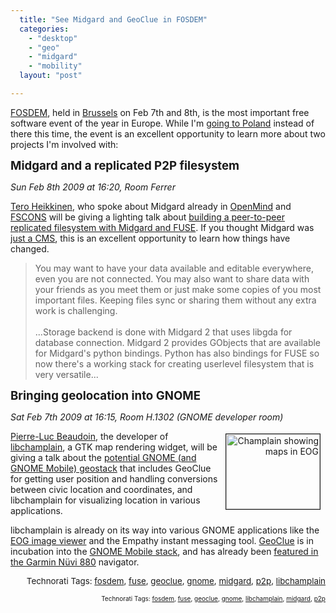 ```yaml
---
  title: "See Midgard and GeoClue in FOSDEM"
  categories: 
    - "desktop"
    - "geo"
    - "midgard"
    - "mobility"
  layout: "post"

---
```

<p>
<a href="http://fosdem.org/2009/">FOSDEM</a>, held in <a href="http://en.wikipedia.org/wiki/Brussels">Brussels</a> on Feb 7th and 8th, is the most important free software event of the year in Europe. While I'm <a href="http://www.dopplr.com/traveller/bergie">going to Poland</a> instead of there this time, the event is an excellent opportunity to learn more about two projects I'm involved with:
</p><p>
<span style="font-size:14pt;"><strong>Midgard and a replicated P2P filesystem</strong></span>
</p><p>
<em>Sun Feb 8th 2009 at 16:20, Room Ferrer</em>
</p><p>
<a href="http://teroheikkinen.iki.fi/">Tero Heikkinen</a>, who spoke about Midgard already in <a href="http://www.youtube.com/watch?v=f9icCUuZObA&amp;feature=channel_page">OpenMind</a> and <a href="http://bergie.iki.fi/blog/midgard2_at_fscons-your_data-everywhere/">FSCONS</a> will be giving a lighting talk about <a href="http://fosdem.org/2009/schedule/events/midgard">building a peer-to-peer replicated filesystem with Midgard and FUSE</a>. If you thought Midgard was <a href="http://bergie.iki.fi/blog/midgard_2-more_than_just_php-more_than_just_cms/">just a CMS</a>, this is an excellent opportunity to learn how things have changed.
</p><blockquote>
You may want to have your data available and editable everywhere, even you are not connected. You may also want to share data with your friends as you meet them or just make some copies of you most important files. Keeping files sync or sharing them without any extra work is challenging.
<br /><br />...Storage backend is done with Midgard 2 that uses libgda for database connection. Midgard 2 provides GObjects that are available for Midgard's python bindings. Python has also bindings for FUSE so now there's a working stack for creating userlevel filesystem that is very versatile...
</blockquote><p>
<span style="font-size:14pt;"><strong>Bringing geolocation into GNOME</strong></span>
</p><p>
<em>Sat Feb 7th 2009 at 16:15, Room H.1302 (GNOME developer room)</em>
</p><p style="text-align:right;">
<a href="https://s3.eu-central-1.amazonaws.com/bergie-iki-fi/eog-champlain.png"><img src="https://s3.eu-central-1.amazonaws.com/bergie-iki-fi/eog-champlain-tm.jpg" height="120" width="150" border="1" align="right" hspace="8" vspace="4" alt="Champlain showing maps in EOG" title="Champlain showing maps in EOG" /></a>
</p><p>
<a href="http://blog.pierlux.com/en/">Pierre-Luc Beaudoin</a>, the developer of <a href="http://blog.pierlux.com/projects/libchamplain/en/">libchamplain</a>, a GTK map rendering widget, will be giving a talk about the <a href="http://live.gnome.org/Brussels2009/Devroom#head-9ec3eed281343b45d804b1e4be6203495c673d80">potential GNOME (and GNOME Mobile) geostack</a> that includes GeoClue for getting user position and handling conversions between civic location and coordinates, and libchamplain for visualizing location in various applications.
</p><p>
libchamplain is already on its way into various GNOME applications like the <a href="http://blog.pierlux.com/wp-content/uploads/2008/10/eog-champlain.png">EOG image viewer</a> and the Empathy instant messaging tool. <a href="http://geoclue.freedesktop.org/">GeoClue</a> is in incubation into the <a href="http://www.gnome.org/mobile/">GNOME Mobile stack</a>, and has already been <a href="http://bergie.iki.fi/blog/nuvi_880-first_device_to_carry_geoclue/">featured in the Garmin Nüvi 880</a> navigator.
</p><p style="text-align:right;">
<span style="font-size:10pt;">Technorati Tags: </span><span style="font-size:10pt;"><a href="http://www.technorati.com/tag/fosdem" rel="tag">fosdem</a></span><span style="font-size:10pt;">, </span><span style="font-size:10pt;"><a href="http://www.technorati.com/tag/fuse" rel="tag">fuse</a></span><span style="font-size:10pt;">, </span><span style="font-size:10pt;"><a href="http://www.technorati.com/tag/geoclue" rel="tag">geoclue</a></span><span style="font-size:10pt;">, </span><span style="font-size:10pt;"><a href="http://www.technorati.com/tag/gnome" rel="tag">gnome</a></span><span style="font-size:10pt;">, </span><span style="font-size:10pt;"><a href="http://www.technorati.com/tag/midgard" rel="tag">midgard</a></span><span style="font-size:10pt;">, </span><span style="font-size:10pt;"><a href="http://www.technorati.com/tag/p2p" rel="tag">p2p</a></span><span style="font-size:10pt;">, </span><span style="font-size:10pt;"><a href="http://www.technorati.com/tag/libchamplain" rel="tag">libchamplain</a></span>
</p>
<p style="text-align:right;font-size:10px;">Technorati Tags: <a href="http://www.technorati.com/tag/fosdem" rel="tag">fosdem</a>, <a href="http://www.technorati.com/tag/fuse" rel="tag">fuse</a>, <a href="http://www.technorati.com/tag/geoclue" rel="tag">geoclue</a>, <a href="http://www.technorati.com/tag/gnome" rel="tag">gnome</a>, <a href="http://www.technorati.com/tag/libchamplain" rel="tag">libchamplain</a>, <a href="http://www.technorati.com/tag/midgard" rel="tag">midgard</a>, <a href="http://www.technorati.com/tag/p2p" rel="tag">p2p</a></p>
